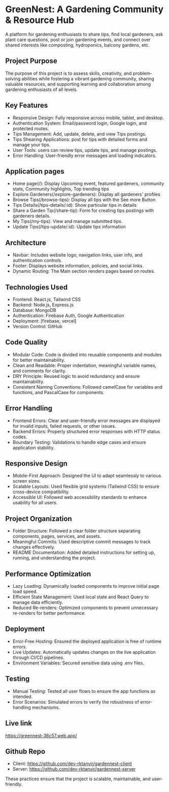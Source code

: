 # GreenNest:  A Gardening Community & Resource Hub
A platform for gardening enthusiasts to share tips, find local gardeners, ask plant care questions, post or join gardening events, and connect over shared interests like composting, hydroponics, balcony gardens, etc.

## Project Purpose
The purpose of this project is to assess skills, creativity, and problem-solving abilities while fostering a vibrant gardening community, sharing valuable resources, and supporting learning and collaboration among gardening enthusiasts of all levels.

## Key Features
-  Responsive Design: Fully responsive across mobile, tablet, and desktop.  
-  Authentication System: Email/password login, Google login, and protected routes.  
-  Tips Management: Add, update, delete, and view Tips postings.  
-  Tips Shearing Applications: post for tips with detailed forms and manage your tips.  
-  User Tools: users can review tips, update tips, and manage postings.  
-  Error Handling: User-friendly error messages and loading indicators.  

## Application pages
-  Home page(/): Display Upcoming event, featured gardeners, community stats, Community highlights, Top trending tips  
-  Explore Gardeners(/explore-gardeners): Display all gardeners' profiles  
-  Browse Tips(/browse-tips): Display all tips with the See more Button  
-  Tips Details(/tips-details/:id): Show particular tips in details  
-  Share a Garden Tip(/share-tip): Form for creating tips postings with gardeners details.  
-  My Tips(/my-tips): View and manage submitted tips.  
-  Update Tips(/tips-update/:id): Update tips information  

## Architecture
-  Navbar: Includes website logo, navigation links, user info, and authentication controls.  
-  Footer: Displays website information, policies, and social links.  
-  Dynamic Routing: The Main section renders pages based on routes.  

## Technologies Used
-  Frontend: React.js, Tailwind CSS  
-  Backend: Node.js, Express.js  
-  Database: MongoDB  
-  Authentication: Firebase Auth, Google Authentication  
-  Deployment: [firebase, vercel]  
-  Version Control: GitHub  

## Code Quality
-  Modular Code: Code is divided into reusable components and modules for better maintainability.  
-  Clean and Readable: Proper indentation, meaningful variable names, and comments for clarity.  
-  DRY Principle: Reused logic to avoid redundancy and ensure maintainability.  
-  Consistent Naming Conventions: Followed camelCase for variables and functions, and PascalCase for components.  

## Error Handling
-  Frontend Errors: Clear and user-friendly error messages are displayed for invalid inputs, failed requests, or other issues.  
-  Backend Errors: Properly structured error responses with HTTP status codes.  
-  Boundary Testing: Validations to handle edge cases and ensure application stability.  

## Responsive Design
-  Mobile-First Approach: Designed the UI to adapt seamlessly to various screen sizes.  
-  Scalable Layouts: Used flexible grid systems (Tailwind CSS) to ensure cross-device compatibility.  
-  Accessible UI: Followed web accessibility standards to enhance usability for all users.  

## Project Organization
-  Folder Structure: Followed a clear folder structure separating components, pages, services, and assets.  
-  Meaningful Commits: Used descriptive commit messages to track changes effectively.  
-  README Documentation: Added detailed instructions for setting up, running, and understanding the project.  

## Performance Optimization
-  Lazy Loading: Dynamically loaded components to improve initial page load speed.  
-  Efficient State Management: Used local state and React Query to manage data efficiently.  
-  Reduced Re-renders: Optimized components to prevent unnecessary re-renders for better performance.  

## Deployment
-  Error-Free Hosting: Ensured the deployed application is free of runtime errors.  
-  Live Updates: Automatically updates changes on the live application through CI/CD pipelines.  
-  Environment Variables: Secured sensitive data using .env files.  

## Testing
-  Manual Testing: Tested all user flows to ensure the app functions as intended.  
-  Error Scenarios: Simulated errors to verify the robustness of error-handling mechanisms.  

## Live link
https://greennest-36c57.web.app/

## Github Repo
-  Client: https://github.com/dev-rktanvir/gardennest-client  
-  Server: https://github.com/dev-rktanvir/gardennest-server  

These practices ensure that the project is scalable, maintainable, and user-friendly.


